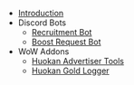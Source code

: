 * [Introduction](/)
* Discord Bots
	* [Recruitment Bot](/huokanbot/modules/recruitment.md)
	* [Boost Request Bot](/boost-request-bot/discord/boost-request.md)
* WoW Addons
	* [Huokan Advertiser Tools](/huokan-advertiser-tools/bank-deposit.md)
	* [Huokan Gold Logger](/huokan-gold-logger/parser.md)
